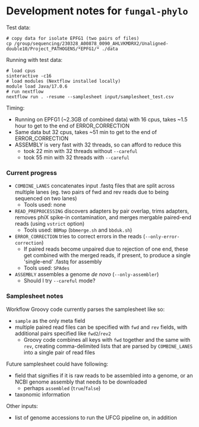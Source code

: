 # Development notes for `fungal-phylo` 

Test data: 

    # copy data for isolate EPFG1 (two pairs of files)
    cp /group/sequencing/230328_A00878_0090_AHLVKMDRX2/Unaligned-double10/Project_PATHOGENS/*EPFG1/* ./data


Running with test data:

    # load cpus
    sinteractive -c16
    # load modules (Nextflow installed locally)
    module load Java/17.0.6
    # run nextflow
    nextflow run . -resume --samplesheet input/samplesheet_test.csv

Timing:
- Running on EPFG1 (~2.3GB of combined data) with 16 cpus, takes ~1.5 hour to get to the end of ERROR_CORRECTION
- Same data but 32 cpus, takes ~51 min to get to the end of ERROR_CORRECTION
- ASSEMBLY is very fast with 32 threads, so can afford to reduce this
    - took 22 min with 32 threads without `--careful`
    - took 55 min with 32 threads with `--careful`

### Current progress

- `COMBINE_LANES` concatenates input .fastq files that are split across multiple lanes (eg. two pairs of fwd and rev reads due to being sequenced on two lanes)
    - Tools used: none
- `READ_PREPROCESSING` discovers adapters by pair overlap, trims adapters, removes phiX spike-in contamination, and merges mergable paired-end reads (using `vstrict` option)
    - Tools used: `BBMap` (`bbmerge.sh` and `bbduk.sh`)
- `ERROR_CORRECTION` tries to correct errors in the reads (`--only-error-correction`)
    - If paired reads become unpaired due to rejection of one end, these get combined with the merged reads, if present, to produce a single 'single-end' .fastq for assembly
    - Tools used: `SPAdes`
- `ASSEMBLY` assembles a genome *de novo* (`--only-assembler`)
    - Should I try `--careful` mode?

### Samplesheet notes

Workflow Groovy code currently parses the samplesheet like so:
- `sample` as the only meta field
- multiple paired read files can be specified with `fwd` and `rev` fields, with additional pairs specified like `fwd2`/`rev2`
    - Groovy code combines all keys with `fwd` together and the same with `rev`, creating comma-delimited lists that are parsed by `COMBINE_LANES` into a single pair of read files

Future samplesheet could have following:
- field that signifies if it is raw reads to be assembled into a genome, or an NCBI genome assembly that needs to be downloaded
    - perhaps `assembled` (`true`/`false`)
- taxonomic information 

Other inputs:
- list of genome accessions to run the UFCG pipeline on, in addition